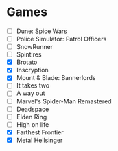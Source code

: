 # Games

- [ ] Dune: Spice Wars
- [ ] Police Simulator: Patrol Officers
- [ ] SnowRunner
- [ ] Spintires
- [x] Brotato
- [x] Inscryption
- [x] Mount & Blade: Bannerlords
- [ ] It takes two
- [ ] A way out
- [ ] Marvel's Spider-Man Remastered
- [ ] Deadspace
- [ ] Elden Ring
- [ ] High on life
- [x] Farthest Frontier
- [x] Metal Hellsinger
